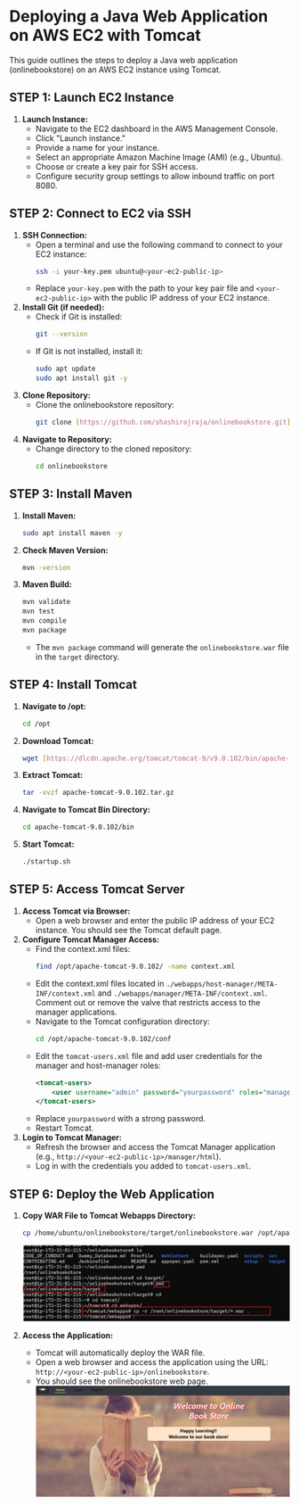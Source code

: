 # Deploying a Java Web Application on AWS EC2 with Tomcat

This guide outlines the steps to deploy a Java web application (onlinebookstore) on an AWS EC2 instance using Tomcat.

## STEP 1: Launch EC2 Instance

1.  **Launch Instance:**
    * Navigate to the EC2 dashboard in the AWS Management Console.
    * Click "Launch instance."
    * Provide a name for your instance.
    * Select an appropriate Amazon Machine Image (AMI) (e.g., Ubuntu).
    * Choose or create a key pair for SSH access.
    * Configure security group settings to allow inbound traffic on port 8080.

## STEP 2: Connect to EC2 via SSH

1.  **SSH Connection:**
    * Open a terminal and use the following command to connect to your EC2 instance:
        ```bash
        ssh -i your-key.pem ubuntu@<your-ec2-public-ip>
        ```
    * Replace `your-key.pem` with the path to your key pair file and `<your-ec2-public-ip>` with the public IP address of your EC2 instance.
2.  **Install Git (if needed):**
    * Check if Git is installed:
        ```bash
        git --version
        ```
    * If Git is not installed, install it:
        ```bash
        sudo apt update
        sudo apt install git -y
        ```
3.  **Clone Repository:**
    * Clone the onlinebookstore repository:
        ```bash
        git clone [https://github.com/shashirajraja/onlinebookstore.git](https://github.com/shashirajraja/onlinebookstore.git)
        ```
4.  **Navigate to Repository:**
    * Change directory to the cloned repository:
        ```bash
        cd onlinebookstore
        ```

## STEP 3: Install Maven

1.  **Install Maven:**
    ```bash
    sudo apt install maven -y
    ```
2.  **Check Maven Version:**
    ```bash
    mvn -version
    ```
3.  **Maven Build:**
    ```bash
    mvn validate
    mvn test
    mvn compile
    mvn package
    ```
    * The `mvn package` command will generate the `onlinebookstore.war` file in the `target` directory.

## STEP 4: Install Tomcat

1.  **Navigate to /opt:**
    ```bash
    cd /opt
    ```
2.  **Download Tomcat:**
    ```bash
    wget [https://dlcdn.apache.org/tomcat/tomcat-9/v9.0.102/bin/apache-tomcat-9.0.102.tar.gz](https://dlcdn.apache.org/tomcat/tomcat-9/v9.0.102/bin/apache-tomcat-9.0.102.tar.gz)
    ```
3.  **Extract Tomcat:**
    ```bash
    tar -xvzf apache-tomcat-9.0.102.tar.gz
    ```
4.  **Navigate to Tomcat Bin Directory:**
    ```bash
    cd apache-tomcat-9.0.102/bin
    ```
5.  **Start Tomcat:**
    ```bash
    ./startup.sh
    ```

## STEP 5: Access Tomcat Server

1.  **Access Tomcat via Browser:**
    * Open a web browser and enter the public IP address of your EC2 instance. You should see the Tomcat default page.
2.  **Configure Tomcat Manager Access:**
    * Find the context.xml files:
        ```bash
        find /opt/apache-tomcat-9.0.102/ -name context.xml
        ```
    * Edit the context.xml files located in `./webapps/host-manager/META-INF/context.xml` and `./webapps/manager/META-INF/context.xml`. Comment out or remove the valve that restricts access to the manager applications.
    * Navigate to the Tomcat configuration directory:
        ```bash
        cd /opt/apache-tomcat-9.0.102/conf
        ```
    * Edit the `tomcat-users.xml` file and add user credentials for the manager and host-manager roles:
        ```xml
        <tomcat-users>
            <user username="admin" password="yourpassword" roles="manager-gui,admin-gui,manager-script,host-manager"/>
        </tomcat-users>
        ```
    * Replace `yourpassword` with a strong password.
    * Restart Tomcat.
3.  **Login to Tomcat Manager:**
    * Refresh the browser and access the Tomcat Manager application (e.g., `http://<your-ec2-public-ip>/manager/html`).
    * Log in with the credentials you added to `tomcat-users.xml`.

## STEP 6: Deploy the Web Application

1.  **Copy WAR File to Tomcat Webapps Directory:**
    ```bash
    cp /home/ubuntu/onlinebookstore/target/onlinebookstore.war /opt/apache-tomcat-9.0.102/webapps/
    ```
    ![](./Images/29.png)
    
2.  **Access the Application:**
    * Tomcat will automatically deploy the WAR file.
    * Open a web browser and access the application using the URL: `http://<your-ec2-public-ip>/onlinebookstore`.
    * You should see the onlinebookstore web page.
    ![](./Images/book.png)